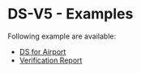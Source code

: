 # DS-V5 - Examples

Following example are available:

* [DS for Airport](./DS-Airport.jsonld)
* [Verification Report](./VerificationReport.json)

